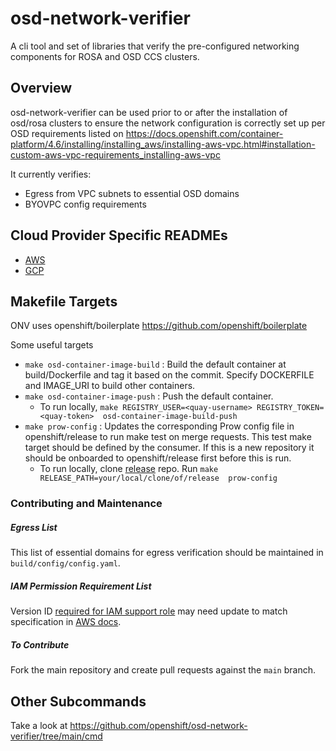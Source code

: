# osd-network-verifier

A cli tool and set of libraries that 
verify the pre-configured networking components
for ROSA and OSD CCS clusters.

## Overview

osd-network-verifier can be used prior to or after the installation 
of osd/rosa clusters to ensure the network configuration 
is correctly set up per OSD requirements listed on https://docs.openshift.com/container-platform/4.6/installing/installing_aws/installing-aws-vpc.html#installation-custom-aws-vpc-requirements_installing-aws-vpc

It currently verifies:
- Egress from VPC subnets to essential OSD domains
- BYOVPC config requirements


## Cloud Provider Specific READMEs
-  [AWS](AWS.md)
-  [GCP](GCP.md)


## Makefile Targets
ONV uses openshift/boilerplate https://github.com/openshift/boilerplate

Some useful targets
- `make osd-container-image-build` : Build the default container at build/Dockerfile and tag it based on the commit. Specify DOCKERFILE and IMAGE_URI to build other containers.
- `make osd-container-image-push` : Push the default container. 
  - To run locally, `make REGISTRY_USER=<quay-username> REGISTRY_TOKEN=<quay-token>  osd-container-image-build-push`
- `make prow-config` : Updates the corresponding Prow config file in openshift/release to run make test on merge requests. This test make target should be defined by the consumer. If this is a new repository it should be onboarded to openshift/release first before this is run.
  - To run locally, clone [release](https://github.com/openshift/release) repo. Run `make RELEASE_PATH=your/local/clone/of/release  prow-config`

 
### Contributing and Maintenance ####
##### Egress List #####
This list of essential domains for egress verification should be maintained in `build/config/config.yaml`.
##### IAM Permission Requirement List #####
Version ID [required for IAM support role](AWS.md#iam-support-role) may need update to match specification in [AWS docs](https://docs.aws.amazon.com/IAM/latest/UserGuide/reference_policies_elements_version.html). 
##### To Contribute #####
Fork the main repository and create pull requests against the `main` branch.

## Other Subcommands
Take a look at <https://github.com/openshift/osd-network-verifier/tree/main/cmd>

